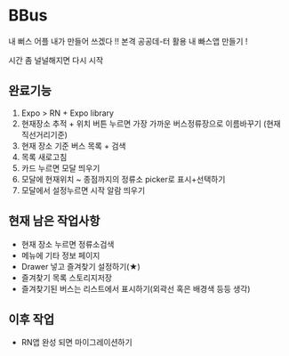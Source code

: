 # BBus
내 뻐스 어플 내가 만들어 쓰겠다 !!
본격 공공데-터 활용 내 빠스앱 만들기 !

시간 좀 널널해지면 다시 시작

## 완료기능
1. Expo > RN + Expo library
2. 현재장소 추적 + 위치 버튼 누르면 가장 가까운 버스정류장으로 이름바꾸기 (현재 직선거리기준)
3. 현재 장소 기준 버스 목록 + 검색
4. 목록 새로고침
5. 카드 누르면 모달 띄우기
6. 모달에 현재위치 ~ 종점까지의 정류소 picker로 표시+선택하기
7. 모달에서 설정누르면 시작 알람 띄우기
## 현재 남은 작업사항
- 현재 장소 누르면 정류소검색
- 메뉴에 기타 정보 페이지
- Drawer 넣고 즐겨찾기 설정하기(★)
- 즐겨찾기 목록 스토리지저장
- 즐겨찾기된 버스는 리스트에서 표시하기(외곽선 혹은 배경색 등등 생각)

## 이후 작업
- RN앱 완성 되면 마이그레이션하기
